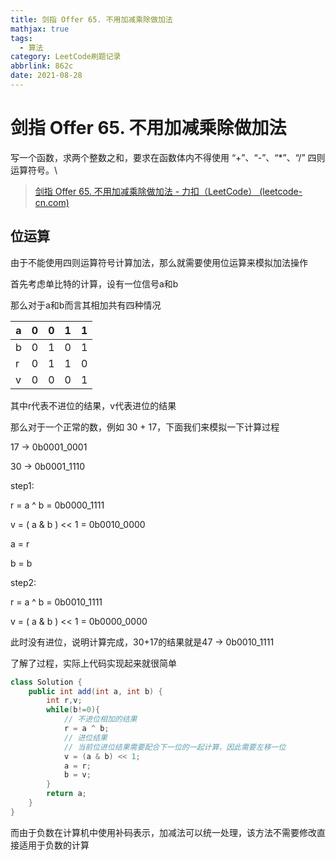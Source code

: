 ```yaml
---
title: 剑指 Offer 65. 不用加减乘除做加法
mathjax: true
tags:
  - 算法
category: LeetCode刷题记录
abbrlink: 862c
date: 2021-08-28
---
```

# 剑指 Offer 65. 不用加减乘除做加法

写一个函数，求两个整数之和，要求在函数体内不得使用 “+”、“-”、“*”、“/” 四则运算符号。\

> [剑指 Offer 65. 不用加减乘除做加法 - 力扣（LeetCode） (leetcode-cn.com)](https://leetcode-cn.com/problems/bu-yong-jia-jian-cheng-chu-zuo-jia-fa-lcof/)

<!-- more -->

## 位运算

由于不能使用四则运算符号计算加法，那么就需要使用位运算来模拟加法操作

首先考虑单比特的计算，设有一位信号a和b

那么对于a和b而言其相加共有四种情况

| a    | 0    | 0    | 1    | 1    |
| ---- | ---- | ---- | ---- | ---- |
| b    | 0    | 1    | 0    | 1    |
| r    | 0    | 1    | 1    | 0    |
| v    | 0    | 0    | 0    | 1    |

其中r代表不进位的结果，v代表进位的结果

那么对于一个正常的数，例如 30 + 17，下面我们来模拟一下计算过程

17 -> 0b0001_0001

30 -> 0b0001_1110

step1:

r = a ^ b = 0b0000_1111

v = ( a & b ) << 1 = 0b0010_0000

a = r

b = b

step2:

r = a ^ b = 0b0010_1111

v = ( a & b ) << 1 =  0b0000_0000

此时没有进位，说明计算完成，30+17的结果就是47 -> 0b0010_1111

了解了过程，实际上代码实现起来就很简单

```java
class Solution {
    public int add(int a, int b) {
        int r,v;
        while(b!=0){
            // 不进位相加的结果
            r = a ^ b;
            // 进位结果
          	// 当前位进位结果需要配合下一位的一起计算，因此需要左移一位
            v = (a & b) << 1;
            a = r;
            b = v;
        } 
        return a;
    }
}
```

而由于负数在计算机中使用补码表示，加减法可以统一处理，该方法不需要修改直接适用于负数的计算